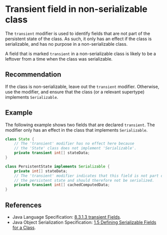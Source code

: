 # Transient field in non-serializable class
The `transient` modifier is used to identify fields that are not part of the persistent state of the class. As such, it only has an effect if the class is serializable, and has no purpose in a non-serializable class.

A field that is marked `transient` in a non-serializable class is likely to be a leftover from a time when the class was serializable.


## Recommendation
If the class is non-serializable, leave out the `transient` modifier. Otherwise, use the modifier, and ensure that the class (or a relevant supertype) implements `Serializable`.


## Example
The following example shows two fields that are declared `transient`. The modifier only has an effect in the class that implements `Serializable`.


```java
class State {
	// The 'transient' modifier has no effect here because
	// the 'State' class does not implement 'Serializable'.
	private transient int[] stateData;
}

class PersistentState implements Serializable {
	private int[] stateData;
	// The 'transient' modifier indicates that this field is not part of
	// the persistent state and should therefore not be serialized.
	private transient int[] cachedComputedData;
}
```

## References
* Java Language Specification: [8.3.1.3 transient Fields](https://docs.oracle.com/javase/specs/jls/se11/html/jls-8.html#jls-8.3.1.3).
* Java Object Serialization Specification: [1.5 Defining Serializable Fields for a Class](https://docs.oracle.com/en/java/javase/11/docs/specs/serialization/serial-arch.html#defining-serializable-fields-for-a-class).
